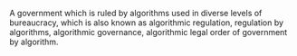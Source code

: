 A government which is ruled by algorithms used in diverse levels of bureaucracy, which is also known as algorithmic regulation, regulation by algorithms, algorithmic governance, algorithmic legal order of government by algorithm.